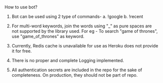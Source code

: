 How to use bot?

1. Bot can be used using 2 type of commands-
    a. !google <keywords>
    b. !recent <keyword>

2. For multi-word keywords, join the words using "_" as pure spaces are not supported
by the library used. For eg - To search "game of thrones", use "game_of_thrones" as keyword.

3. Currently, Redis cache is unavailable for use as Heroku does not provide it for free.

4. There is no proper and complete Logging implemented.

5. All authentication secrets are included in the repo for the sake of completeness. On production, they should not be part of repo.
